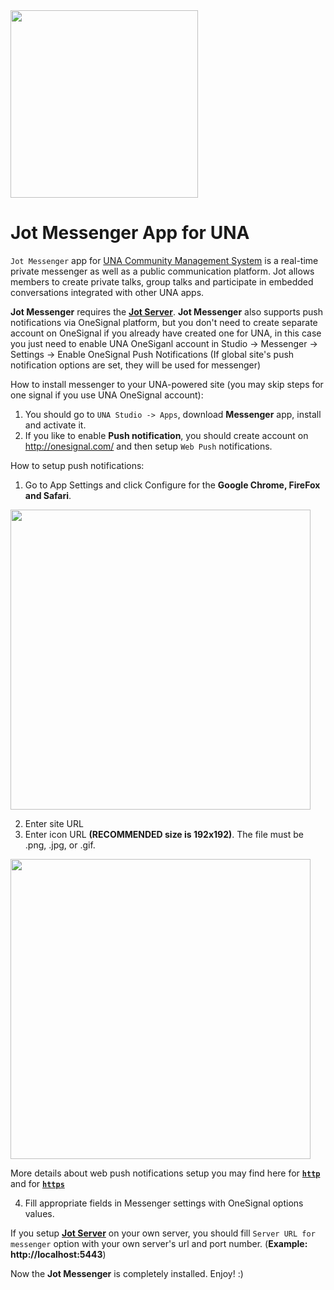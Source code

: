 <img src="https://user-images.githubusercontent.com/22210428/27619378-391220cc-5c05-11e7-86ee-21edd7404298.png" width="300"> 

# Jot Messenger App for UNA

```Jot Messenger``` app for [UNA Community Management System](https://una.io) is a real-time private messenger as well as a public communication platform. Jot allows members to create private talks, group talks and participate in embedded conversations integrated with other UNA apps.

**Jot Messenger** requires the **[Jot Server](https://github.com/unaio/jot-server)**. **Jot Messenger** also supports push notifications via OneSignal platform, but you don't need to create separate account on OneSignal if you already have created one for UNA, in this case you just need to enable UNA OneSiganl account in Studio -> Messenger -> Settings -> Enable OneSignal Push Notifications (If global site's push notification options are set, they will be used for messenger)

How to install messenger to your UNA-powered site (you may skip steps for one signal if you use UNA OneSignal account):
1) You should go to ```UNA Studio -> Apps```, download **Messenger** app, install and activate it.
2) If you like to enable **Push notification**, you should create account on http://onesignal.com/ and then setup ```Web Push``` notifications.

How to setup push notifications:
1. Go to App Settings and click Configure for the **Google Chrome, FireFox and Safari**.
<img src="https://j.gifs.com/wjDz2R.gif" width="480"  height="auto" />

2. Enter site URL
3. Enter icon URL **(RECOMMENDED size is 192x192)**. The file must be .png, .jpg, or .gif.
<img src="https://j.gifs.com/wjDzYJ.gif" width="480"  height="auto" />

More details about web push notifications setup you may find here for [**```http```**](https://documentation.onesignal.com/docs/web-push-sdk-setup-http) and for [**```https```**](https://documentation.onesignal.com/docs/web-push-sdk-setup-https)

4. Fill appropriate fields in Messenger settings with OneSignal options values.

If you setup **[Jot Server](https://github.com/unaio/jot-server)** on your own server, you should fill 
```Server URL for messenger```
option with your own server's url and port number. (**Example: http://localhost:5443**)

Now the **Jot Messenger** is completely installed. Enjoy! :)
